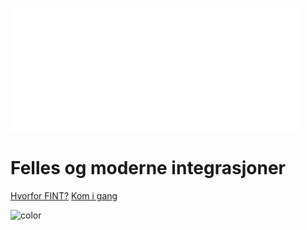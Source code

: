 <!-- _coverpage.md -->

![logo](_media/fint-white.svg ':size=250')

# Felles og moderne integrasjoner

[Hvorfor FINT?](fint.md)
[Kom i gang](dummy.md)

![color](#cf202e)